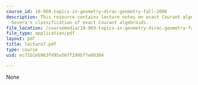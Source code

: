 ```yaml
---
course_id: 18-969-topics-in-geometry-dirac-geometry-fall-2006
description: This resource contains lecture notes on exact Courant algebroids and
  Severa's classification of exact Courant algebroids.
file_location: /coursemedia/18-969-topics-in-geometry-dirac-geometry-fall-2006/ec71b1eb963fd95a56ff299bf7e80384_lecture7.pdf
file_type: application/pdf
layout: pdf
title: lecture7.pdf
type: course
uid: ec71b1eb963fd95a56ff299bf7e80384

---
```

None
